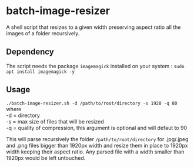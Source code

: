 # batch-image-resizer
A shell script that resizes to a given width preserving aspect ratio all the images of a folder recursively.

## Dependency
The script needs the package ```imagemagick``` installed on your system :
```sudo apt install imagemagick -y```

## Usage

```./batch-image-resizer.sh -d /path/to/root/directory -s 1920 -q 80```  
where  
-d = directory  
-s = max size of files that will be resized  
-q = quality of compression, this argument is optional and will defaut to 90  

This will parse recursively the folder ```/path/to/root/directory``` for .jpg/.jpeg and .png files bigger than 1920px width and resize them in place to 1920px width keeping their aspect ratio. Any parsed file with a width smaller than 1920px would be left untouched.
